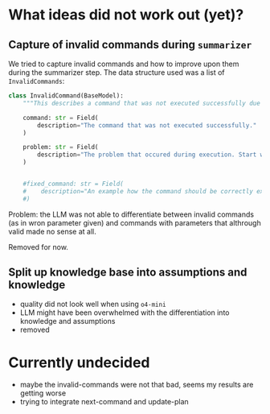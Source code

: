 # What ideas did not work out (yet)?

## Capture of invalid commands during `summarizer`

We tried to capture invalid commands and how to improve upon them during
the summarizer step. The data structure used was a list of `InvalidCommands`:

```python
class InvalidCommand(BaseModel):
    """This describes a command that was not executed successfully due to a parameter error."""

    command: str = Field(
        description="The command that was not executed successfully."
    )

    problem: str = Field(
        description="The problem that occured during execution. Start with the basename of the involved command, followed by a ':'"
    )


    #fixed_command: str = Field(
    #    description="An example how the command should be correctly executed."
    #)
```

Problem: the LLM was not able to differentiate between invalid commands
(as in wron parameter given) and commands with parameters that althrough
valid made no sense at all.

Removed for now.

## Split up knowledge base into assumptions and knowledge

- quality did not look well when using `o4-mini`
- LLM might have been overwhelmed with the differentiation into knowledge and assumptions
- removed


# Currently undecided

- maybe the invalid-commands were not that bad, seems my results are getting worse
- trying to integrate next-command and update-plan